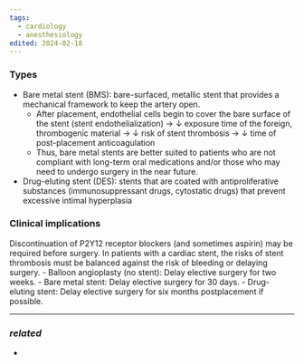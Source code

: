 ```yaml
---
tags:
  - cardiology
  - anesthesiology
edited: 2024-02-18
---
```

### Types
 - Bare metal stent (BMS): bare-surfaced, metallic stent that provides a mechanical framework to keep the artery open.
	- After placement, endothelial cells begin to cover the bare surface of the stent (stent endothelialization) → ↓ exposure time of the foreign, thrombogenic material → ↓ risk of stent thrombosis → ↓ time of post-placement anticoagulation
	- Thus, bare metal stents are better suited to patients who are not compliant with long-term oral medications and/or those who may need to undergo surgery in the near future.
- Drug-eluting stent (DES): stents that are coated with antiproliferative substances (immunosuppressant drugs, cytostatic drugs) that prevent excessive intimal hyperplasia 
### Clinical implications
Discontinuation of P2Y12 receptor blockers (and sometimes aspirin) may be required before surgery. In patients with a cardiac stent, the risks of stent thrombosis must be balanced against the risk of bleeding or delaying surgery.
    - Balloon angioplasty (no stent): Delay elective surgery for two weeks.
    - Bare metal stent: Delay elective surgery for 30 days. 
	- Drug-eluting stent: Delay elective surgery for six months postplacement if possible.

---
### *related*
- 